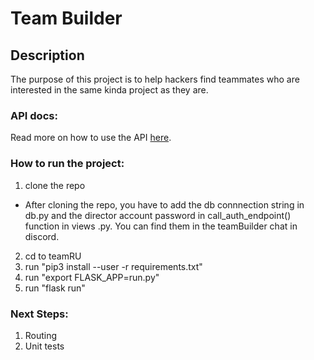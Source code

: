# Team Builder

## Description

The purpose of this project is to help hackers find teammates who are interested in the same kinda project as they are. 

### API docs:
Read more on how to use the API [here](https://github.com/HackRU/teamRU/wiki/TeamRU-API).

### How to run the project:
1) clone the repo
* After cloning the repo, you have to add the db connnection string in db.py and the director account password in call_auth_endpoint() function in views .py. You can find them in the teamBuilder chat in discord.
2) cd to teamRU
3) run "pip3 install --user -r requirements.txt"
4) run "export FLASK_APP=run.py"
5) run "flask run"

### Next Steps:
1) Routing
2) Unit tests

